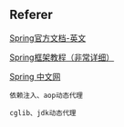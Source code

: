 ## Referer

[Spring官方文档-英文](https://spring.io/)

[Spring框架教程（非常详细）](http://c.biancheng.net/spring/)

[Spring 中文网](https://springref.com/)

```
依赖注入、aop动态代理

cglib、jdk动态代理

